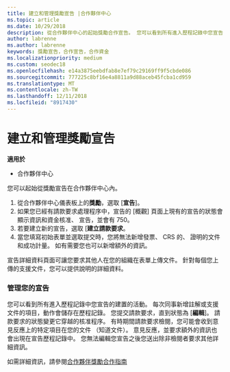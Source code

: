 ```yaml
---
title: 建立和管理獎勵宣告 |合作夥伴中心
ms.topic: article
ms.date: 10/29/2018
description: 從合作夥伴中心的起始獎勵合作宣告。 您可以看到所有進入歷程記錄中您宣告的建置的活動。
author: labrenne
ms.author: labrenne
keywords: 獎勵宣告，合作宣告，合作資金
ms.localizationpriority: medium
ms.custom: seodec18
ms.openlocfilehash: e14a3875eebdfab8e7ef79c29169ff9f5cbde086
ms.sourcegitcommit: 777225c8bf16e4a8811a9d88aceb45fcba1cd959
ms.translationtype: MT
ms.contentlocale: zh-TW
ms.lasthandoff: 12/11/2018
ms.locfileid: "8917430"
---
```

# <a name="create-and-manage-an-incentives-claim"></a>建立和管理獎勵宣告

**適用於**
- 合作夥伴中心

您可以起始從獎勵宣告在合作夥伴中心內。 

1. 從合作夥伴中心儀表板上的**獎勵**，選取 [**宣告**]。
2.  如果您已經有請款要求處理程序中，宣告的 [概觀] 頁面上現有的宣告的狀態會顯示資訊和資金核准、 宣告，並會有 750。
3.  若要建立新的宣告，選取 [**建立請款要求**。
4.  當您填寫初始表單並選取提交時，您將無法新增發票、 CRS 的、 證明的文件和成功計量。 如有需要您也可以新增額外的資訊。

宣告詳細資料頁面可讓您要求其他人在您的組織在表單上傳文件。 針對每個您上傳的支援文件，您可以提供說明的詳細資料。 

### <a name="manage-your-claims"></a>管理您的宣告

您可以看到所有進入歷程記錄中您宣告的建置的活動。 每次同事新增註解或支援文件的項目，動作會儲存在歷程記錄。 您提交請款要求，直到狀態為 [**編輯**]。 請款要求的狀態變更它穿越的核准程序。 有時期間請款要求檢閱，您可能會收到意見反應上的特定項目在您的文件 （知道文件）。 意見反應，並要求額外的資訊也會出現在宣告歷程記錄中。 您無法編輯您宣告之後您送出除非檢閱者要求其他詳細資訊。

如需詳細資訊，請參閱[合作夥伴獎勵合作指南](https://assets.microsoft.com/coop-guidebook.pdf)
